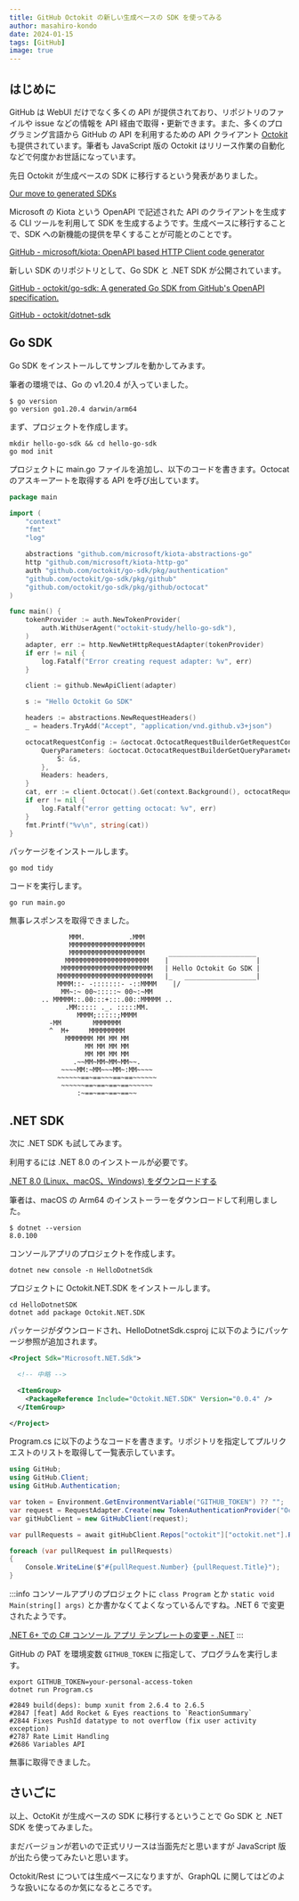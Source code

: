 ```yaml
---
title: GitHub Octokit の新しい生成ベースの SDK を使ってみる
author: masahiro-kondo
date: 2024-01-15
tags: [GitHub]
image: true
---
```


## はじめに

GitHub は WebUI だけでなく多くの API が提供されており、リポジトリのファイルや issue などの情報を API 経由で取得・更新できます。また、多くのプログラミング言語から GitHub の API を利用するための API クライアント [Octokit](https://github.com/octokit) も提供されています。筆者も JavaScript 版の Octokit はリリース作業の自動化などで何度かお世話になっています。

先日 Octokit が生成ベースの SDK に移行するという発表がありました。

[Our move to generated SDKs](https://github.blog/2024-01-03-our-move-to-generated-sdks/)

Microsoft の Kiota という OpenAPI で記述された API のクライアントを生成する CLI ツールを利用して SDK を生成するようです。生成ベースに移行することで、SDK への新機能の提供を早くすることが可能とのことです。

[GitHub - microsoft/kiota: OpenAPI based HTTP Client code generator](https://github.com/microsoft/kiota)

新しい SDK のリポジトリとして、Go SDK と .NET SDK が公開されています。

[GitHub - octokit/go-sdk: A generated Go SDK from GitHub&#39;s OpenAPI specification.](https://github.com/octokit/go-sdk)

[GitHub - octokit/dotnet-sdk](https://github.com/octokit/dotnet-sdk)

## Go SDK
Go SDK をインストールしてサンプルを動かしてみます。

筆者の環境では、Go の v1.20.4 が入っていました。

```shell
$ go version
go version go1.20.4 darwin/arm64
```

まず、プロジェクトを作成します。

```shell
mkdir hello-go-sdk && cd hello-go-sdk
go mod init
```

プロジェクトに main.go ファイルを追加し、以下のコードを書きます。Octocat のアスキーアートを取得する API を呼び出しています。

```go
package main

import (
	"context"
	"fmt"
	"log"

	abstractions "github.com/microsoft/kiota-abstractions-go"
	http "github.com/microsoft/kiota-http-go"
	auth "github.com/octokit/go-sdk/pkg/authentication"
	"github.com/octokit/go-sdk/pkg/github"
	"github.com/octokit/go-sdk/pkg/github/octocat"
)

func main() {
	tokenProvider := auth.NewTokenProvider(
		auth.WithUserAgent("octokit-study/hello-go-sdk"),
	)
	adapter, err := http.NewNetHttpRequestAdapter(tokenProvider)
	if err != nil {
		log.Fatalf("Error creating request adapter: %v", err)
	}

	client := github.NewApiClient(adapter)

	s := "Hello Octokit Go SDK"

	headers := abstractions.NewRequestHeaders()
	_ = headers.TryAdd("Accept", "application/vnd.github.v3+json")

	octocatRequestConfig := &octocat.OctocatRequestBuilderGetRequestConfiguration{
		QueryParameters: &octocat.OctocatRequestBuilderGetQueryParameters{
			S: &s,
		},
		Headers: headers,
	}
	cat, err := client.Octocat().Get(context.Background(), octocatRequestConfig)
	if err != nil {
		log.Fatalf("error getting octocat: %v", err)
	}
	fmt.Printf("%v\n", string(cat))
}
```

パッケージをインストールします。

```shell
go mod tidy
```

コードを実行します。

```shell
go run main.go
```

無事レスポンスを取得できました。

```
               MMM.           .MMM
               MMMMMMMMMMMMMMMMMMM
               MMMMMMMMMMMMMMMMMMM      ______________________
              MMMMMMMMMMMMMMMMMMMMM    |                      |
             MMMMMMMMMMMMMMMMMMMMMMM   | Hello Octokit Go SDK |
            MMMMMMMMMMMMMMMMMMMMMMMM   |_   __________________|
            MMMM::- -:::::::- -::MMMM    |/
             MM~:~ 00~:::::~ 00~:~MM
        .. MMMMM::.00:::+:::.00::MMMMM ..
              .MM::::: ._. :::::MM.
                 MMMM;:::::;MMMM
          -MM        MMMMMMM
          ^  M+     MMMMMMMMM
              MMMMMMM MM MM MM
                   MM MM MM MM
                   MM MM MM MM
                .~~MM~MM~MM~MM~~.
             ~~~~MM:~MM~~~MM~:MM~~~~
            ~~~~~~==~==~~~==~==~~~~~~
             ~~~~~~==~==~==~==~~~~~~
                 :~==~==~==~==~~
```

## .NET SDK
次に .NET SDK も試してみます。

利用するには .NET 8.0 のインストールが必要です。

[.NET 8.0 (Linux&#x3001;macOS&#x3001;Windows) &#x3092;&#x30C0;&#x30A6;&#x30F3;&#x30ED;&#x30FC;&#x30C9;&#x3059;&#x308B;](https://dotnet.microsoft.com/ja-jp/download/dotnet/8.0)

筆者は、macOS の Arm64 のインストーラーをダウンロードして利用しました。

```shell
$ dotnet --version
8.0.100
```

コンソールアプリのプロジェクトを作成します。

```shell
dotnet new console -n HelloDotnetSdk
```

プロジェクトに Octokit.NET.SDK をインストールします。

```shell
cd HelloDotnetSDK
dotnet add package Octokit.NET.SDK
```

パッケージがダウンロードされ、HelloDotnetSdk.csproj に以下のようにパッケージ参照が追加されます。

```xml
<Project Sdk="Microsoft.NET.Sdk">

  <!-- 中略 -->

  <ItemGroup>
    <PackageReference Include="Octokit.NET.SDK" Version="0.0.4" />
  </ItemGroup>

</Project>
```

Program.cs に以下のようなコードを書きます。リポジトリを指定してプルリクエストのリストを取得して一覧表示しています。

```cs
using GitHub;
using GitHub.Client;
using GitHub.Authentication;

var token = Environment.GetEnvironmentVariable("GITHUB_TOKEN") ?? "";
var request = RequestAdapter.Create(new TokenAuthenticationProvider("Octokit.Gen", token));
var gitHubClient = new GitHubClient(request);

var pullRequests = await gitHubClient.Repos["octokit"]["octokit.net"].Pulls.GetAsync();

foreach (var pullRequest in pullRequests)
{
    Console.WriteLine($"#{pullRequest.Number} {pullRequest.Title}");
}
```

:::info
コンソールアプリのプロジェクトに `class Program` とか `static void Main(string[] args)` とか書かなくてよくなっているんですね。.NET 6 で変更されたようです。

[.NET 6+ での C# コンソール アプリ テンプレートの変更 - .NET](https://learn.microsoft.com/ja-jp/dotnet/core/tutorials/top-level-templates)
:::

GitHub の PAT を環境変数 `GITHUB_TOKEN` に指定して、プログラムを実行します。

```shell
export GITHUB_TOKEN=your-personal-access-token
dotnet run Program.cs
```

```
#2849 build(deps): bump xunit from 2.6.4 to 2.6.5
#2847 [feat] Add Rocket & Eyes reactions to `ReactionSummary`
#2844 Fixes PushId datatype to not overflow (fix user activity exception)
#2787 Rate Limit Handling
#2686 Variables API
```

無事に取得できました。

## さいごに
以上、OctoKit が生成ベースの SDK に移行するということで Go SDK と .NET SDK を使ってみました。

まだバージョンが若いので正式リリースは当面先だと思いますが JavaScript 版が出たら使ってみたいと思います。

Octokit/Rest については生成ベースになりますが、GraphQL に関してはどのような扱いになるのか気になるところです。
